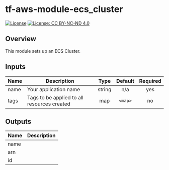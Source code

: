 # tf-aws-module-ecs_cluster

[![License](https://img.shields.io/badge/License-Apache_2.0-blue.svg)](https://opensource.org/licenses/Apache-2.0)
[![License: CC BY-NC-ND 4.0](https://img.shields.io/badge/License-CC_BY--NC--ND_4.0-lightgrey.svg)](https://creativecommons.org/licenses/by-nc-nd/4.0/)

## Overview

This module sets up an ECS Cluster.

## Inputs

| Name | Description                                 |  Type  | Default | Required |
| ---- | ------------------------------------------- | :----: | :-----: | :------: |
| name | Your application name                       | string |   n/a   |   yes    |
| tags | Tags to be applied to all resources created |  map   | `<map>` |    no    |

## Outputs

| Name | Description |
| ---- | ----------- |
| name |             |
| arn  |             |
| id   |             |

